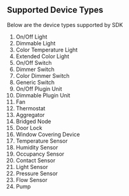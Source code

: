 ## Supported Device Types

Below are the device types supported by SDK

1. On/Off Light
2. Dimmable Light
3. Color Temperature Light
4. Extended Color Light
5. On/Off Switch
6. Dimmer Switch
7. Color Dimmer Switch
8. Generic Switch
9. On/Off Plugin Unit
10. Dimmable Plugin Unit
11. Fan
12. Thermostat
13. Aggregator
14. Bridged Node
15. Door Lock
16. Window Covering Device
17. Temperature Sensor
18. Humidity Sensor
19. Occupancy Sensor
20. Contact Sensor
21. Light Sensor
22. Pressure Sensor
23. Flow Sensor
24. Pump
